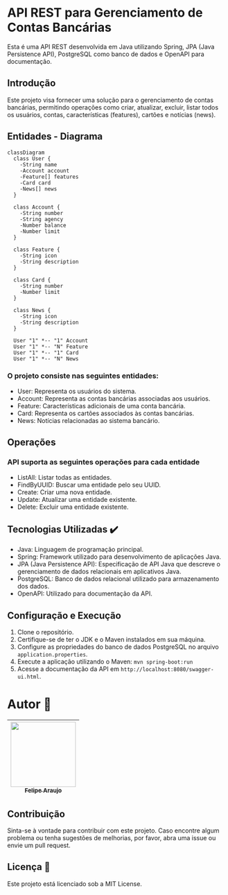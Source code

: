 # API REST para Gerenciamento de Contas Bancárias

Esta é uma API REST desenvolvida em Java utilizando Spring, JPA (Java Persistence API), PostgreSQL como banco de dados e OpenAPI para documentação.

## Introdução
Este projeto visa fornecer uma solução para o gerenciamento de contas bancárias, permitindo operações como criar, atualizar, excluir, listar todos os usuários, contas, características (features), cartões e notícias (news).

## Entidades -  Diagrama
```mermaid
classDiagram
  class User {
    -String name
    -Account account
    -Feature[] features
    -Card card
    -News[] news
  }

  class Account {
    -String number
    -String agency
    -Number balance
    -Number limit
  }

  class Feature {
    -String icon
    -String description
  }

  class Card {
    -String number
    -Number limit
  }

  class News {
    -String icon
    -String description
  }

  User "1" *-- "1" Account
  User "1" *-- "N" Feature
  User "1" *-- "1" Card
  User "1" *-- "N" News
```
### O projeto consiste nas seguintes entidades:
- User: Representa os usuários do sistema.
- Account: Representa as contas bancárias associadas aos usuários.
- Feature: Características adicionais de uma conta bancária.
- Card: Representa os cartões associados às contas bancárias.
- News: Notícias relacionadas ao sistema bancário.

## Operações
### API suporta as seguintes operações para cada entidade

- ListAll: Listar todas as entidades.
- FindByUUID: Buscar uma entidade pelo seu UUID.
- Create: Criar uma nova entidade.
- Update: Atualizar uma entidade existente.
- Delete: Excluir uma entidade existente.

## Tecnologias Utilizadas ✔️
- Java: Linguagem de programação principal.
- Spring: Framework utilizado para desenvolvimento de aplicações Java.
- JPA (Java Persistence API): Especificação de API Java que descreve o gerenciamento de dados relacionais em aplicativos Java.
- PostgreSQL: Banco de dados relacional utilizado para armazenamento dos dados.
- OpenAPI: Utilizado para documentação da API.

## Configuração e Execução
1. Clone o repositório.
2. Certifique-se de ter o JDK e o Maven instalados em sua máquina.
3. Configure as propriedades do banco de dados PostgreSQL no arquivo `application.properties`.
4. Execute a aplicação utilizando o Maven: `mvn spring-boot:run`
5. Acesse a documentação da API em `http://localhost:8080/swagger-ui.html`.

# Autor 👦
| [<img loading="lazy" src="https://avatars.githubusercontent.com/u/136930797?v=4" width=150><br><sub>Felipe Araujo</sub>](https://github.com/FelipeAraujo32)
| :---: |

## Contribuição
Sinta-se à vontade para contribuir com este projeto. Caso encontre algum problema ou tenha sugestões de melhorias, por favor, abra uma issue ou envie um pull request.

## Licença 📗 
Este projeto está licenciado sob a MIT License.

   
